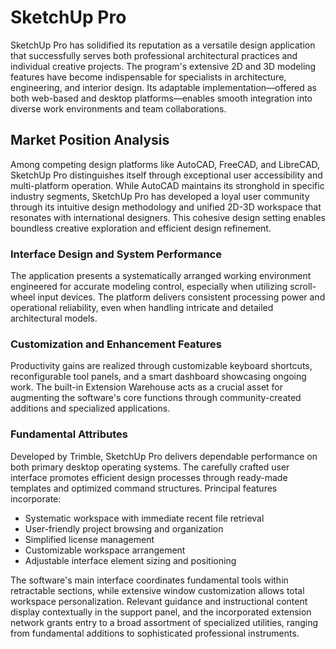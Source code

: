 # SketchUp Pro
SketchUp Pro has solidified its reputation as a versatile design application that successfully serves both professional architectural practices and individual creative projects. The program's extensive 2D and 3D modeling features have become indispensable for specialists in architecture, engineering, and interior design. Its adaptable implementation—offered as both web-based and desktop platforms—enables smooth integration into diverse work environments and team collaborations.

## **Market Position Analysis**
Among competing design platforms like AutoCAD, FreeCAD, and LibreCAD, SketchUp Pro distinguishes itself through exceptional user accessibility and multi-platform operation. While AutoCAD maintains its stronghold in specific industry segments, SketchUp Pro has developed a loyal user community through its intuitive design methodology and unified 2D-3D workspace that resonates with international designers. This cohesive design setting enables boundless creative exploration and efficient design refinement.

### **Interface Design and System Performance**
The application presents a systematically arranged working environment engineered for accurate modeling control, especially when utilizing scroll-wheel input devices. The platform delivers consistent processing power and operational reliability, even when handling intricate and detailed architectural models.

### **Customization and Enhancement Features**
Productivity gains are realized through customizable keyboard shortcuts, reconfigurable tool panels, and a smart dashboard showcasing ongoing work. The built-in Extension Warehouse acts as a crucial asset for augmenting the software's core functions through community-created additions and specialized applications.

### **Fundamental Attributes**
Developed by Trimble, SketchUp Pro delivers dependable performance on both primary desktop operating systems. The carefully crafted user interface promotes efficient design processes through ready-made templates and optimized command structures. Principal features incorporate:
- Systematic workspace with immediate recent file retrieval
- User-friendly project browsing and organization
- Simplified license management
- Customizable workspace arrangement
- Adjustable interface element sizing and positioning

The software's main interface coordinates fundamental tools within retractable sections, while extensive window customization allows total workspace personalization. Relevant guidance and instructional content display contextually in the support panel, and the incorporated extension network grants entry to a broad assortment of specialized utilities, ranging from fundamental additions to sophisticated professional instruments.
